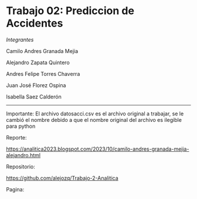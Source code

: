 # Trabajo 02: Prediccion de Accidentes

*Integrantes*

Camilo Andres Granada Mejia

Alejandro Zapata Quintero

Andres Felipe Torres Chaverra 

Juan José Florez Ospina 

Isabella Saez Calderón 

------------------------------------------------------------------------
Importante: El archivo datosacci.csv es el archivo original a trabajar, se le cambió el nombre debido a que el nombre original del archivo es ilegible para python

Reporte:

https://analitica2023.blogspot.com/2023/10/camilo-andres-granada-mejia-alejandro.html

Repositorio:

https://github.com/alejozq/Trabajo-2-Analitica

Pagina:

